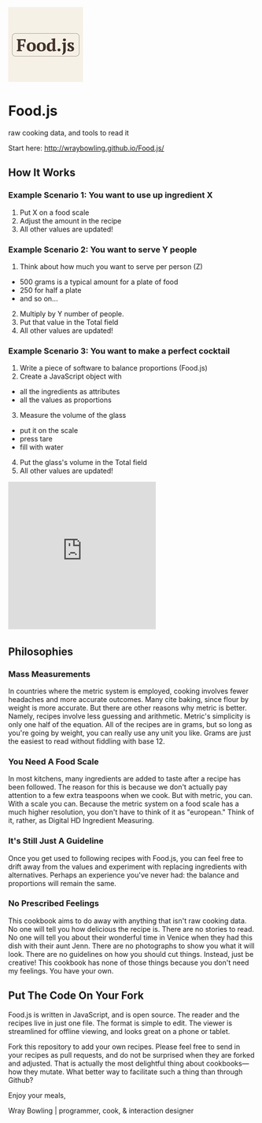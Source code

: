 ![Image Food.js](food.js.png)

# Food.js
raw cooking data, and tools to read it

Start here: http://wraybowling.github.io/Food.js/

## How It Works

### Example Scenario 1: You want to use up ingredient X

 1. Put X on a food scale
 2. Adjust the amount in the recipe
 5. All other values are updated!

### Example Scenario 2: You want to serve Y people

 1. Think about how much you want to serve per person (Z)
  - 500 grams is a typical amount for a plate of food
  - 250 for half a plate
  - and so on...
 2. Multiply by Y number of people.
 2. Put that value in the Total field
 5. All other values are updated!

### Example Scenario 3: You want to make a perfect cocktail

 1. Write a piece of software to balance proportions (Food.js)
 2. Create a JavaScript object with
  - all the ingredients as attributes
  - all the values as proportions
 3. Measure the volume of the glass
  - put it on the scale
  - press tare
  - fill with water
 4. Put the glass's volume in the Total field
 5. All other values are updated!

<iframe src="https://vine.co/v/eZaqYpDBW1j/embed/simple" width="300" height="300" frameborder="0"></iframe>

## Philosophies

### Mass Measurements
In countries where the metric system is employed, cooking involves fewer headaches and more accurate outcomes. Many cite baking, since flour by weight is more accurate. But there are other reasons why metric is better. Namely, recipes involve less guessing and arithmetic. Metric's simplicity is only one half of the equation. All of the recipes are in grams, but so long as you're going by weight, you can really use any unit you like. Grams are just the easiest to read without fiddling with base 12.

### You Need A Food Scale
In most kitchens, many ingredients are added to taste after a recipe has been followed. The reason for this is because we don't actually pay attention to a few extra teaspoons when we cook. But with metric, you can. With a scale you can. Because the metric system on a food scale has a much higher resolution, you don't have to think of it as "european." Think of it, rather, as Digital HD Ingredient Measuring.

### It's Still Just A Guideline
Once you get used to following recipes with Food.js, you can feel free to drift away from the values and experiment with replacing ingredients with alternatives. Perhaps an experience you've never had: the balance and proportions will remain the same.

### No Prescribed Feelings
This cookbook aims to do away with anything that isn't raw cooking data. No one will tell you how delicious the recipe is. There are no stories to read. No one will tell you about their wonderful time in Venice when they had this dish with their aunt Jenn. There are no photographs to show you what it will look. There are no guidelines on how you should cut things. Instead, just be creative! This cookbook has none of those things because you don't need my feelings. You have your own.

## Put The Code On Your Fork
Food.js is written in JavaScript, and is open source. The reader and the recipes live in just one file. The format is simple to edit. The viewer is streamlined for offline viewing, and looks great on a phone or tablet.

Fork this repository to add your own recipes. Please feel free to send in your recipes as pull requests, and do not be surprised when they are forked and adjusted. That is actually the most delightful thing about cookbooks—how they mutate. What better way to facilitate such a thing than through Github?



Enjoy your meals,


Wray Bowling | programmer, cook, & interaction designer
